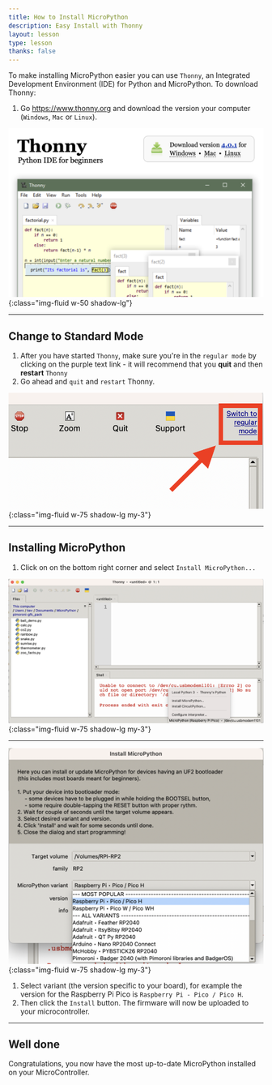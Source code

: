 ```yaml
---
title: How to Install MicroPython 
description: Easy Install with Thonny
layout: lesson
type: lesson
thanks: false
---
```


To make installing MicroPython easier you can use `Thonny`, an Integrated Development Environment (IDE) for Python and MicroPython. To download Thonny:
1. Go <https://www.thonny.org> and download the version your computer (`Windows`, `Mac` or `Linux`).

![Screenshot of the Thonny download page](assets/thonny.png){:class="img-fluid w-50 shadow-lg"}

---

## Change to Standard Mode

1. After you have started `Thonny`, make sure you're in the `regular mode` by clicking on the purple text link - it will recommend that you **quit** and then **restart** `Thonny`
1. Go ahead and `quit` and `restart` Thonny.

![Screenshot of the standard mode link](assets/standard_mode.png){:class="img-fluid w-75 shadow-lg my-3"}

---

## Installing MicroPython

1. Click on on the bottom right corner and select `Install MicroPython...`

![Screenshot of the Thonny Install dialog option](assets/install_micropython.png){:class="img-fluid w-75 shadow-lg my-3"}

---

![Screenshot of the Thonny Install dialog box](assets/install_dialog.png){:class="img-fluid w-75 shadow-lg my-3"}

1. Select variant (the version specific to your board), for example the version for the Raspberry Pi Pico is `Raspberry Pi - Pico / Pico H`. 
1. Then click the `Install` button. The firmware will now be uploaded to your microcontroller.

---
## Well done
Congratulations, you now have the most up-to-date MicroPython installed on your MicroController.
